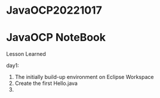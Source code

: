 # JavaOCP20221017
JavaOCP NoteBook
==================================================================================================================

Lesson Learned

day1:
1. The initially build-up environment on Eclipse Workspace
2. Create the first Hello.java
3. 
